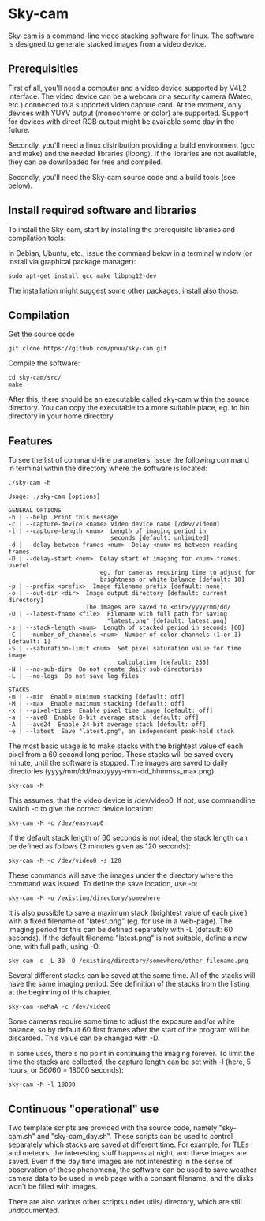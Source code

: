 Sky-cam
=========

Sky-cam is a command-line video stacking software for linux. The software is designed to generate stacked images from a video device.

Prerequisities
------------

First of all, you'll need a computer and a video device supported by V4L2 interface. The video device can be a webcam or a security camera (Watec, etc.) connected to a supported video capture card. At the moment, only devices with YUYV output (monochrome or color) are supported. Support for devices with direct RGB output might be available some day in the future.

Secondly, you'll need a linux distribution providing a build environment (gcc and make) and the needed libraries (libpng). If the libraries are not available, they can be downloaded for free and compiled.

Secondly, you'll need the Sky-cam source code and a build tools (see below).


Install required software and libraries
------------

To install the Sky-cam, start by installing the prerequisite libraries and compilation tools:

In Debian, Ubuntu, etc., issue the command below in a terminal window (or install via graphical package manager):

```
sudo apt-get install gcc make libpng12-dev
```

The installation might suggest some other packages, install also those.


Compilation
------------

Get the source code

```
git clone https://github.com/pnuu/sky-cam.git
```

Compile the software:

```
cd sky-cam/src/
make
```

After this, there should be an executable called sky-cam within the source directory. You can copy the executable to a more suitable place, eg. to bin directory in your home directory.


Features
------------

To see the list of command-line parameters, issue the following command in terminal within the directory where the software is located:

```
./sky-cam -h

Usage: ./sky-cam [options]

GENERAL OPTIONS
-h | --help  Print this message
-c | --capture-device <name> Video device name [/dev/video0]
-l | --capture-length <num>  Length of imaging period in
                             seconds [default: unlimited]
-d | --delay-between-frames <num>  Delay <num> ms between reading frames
-D | --delay-start <num>  Delay start of imaging for <num> frames. Useful
                          eg. for cameras requiring time to adjust for
                          brightness or white balance [default: 10]
-p | --prefix <prefix>  Image filename prefix [default: none]
-o | --out-dir <dir>  Image output directory [default: current directory]
                      The images are saved to <dir>/yyyy/mm/dd/
-O | --latest-fname <file>  Filename with full path for saving
                            "latest.png" [default: latest.png]
-s | --stack-length <num>  Length of stacked period in seconds [60]
-C | --number_of_channels <num>  Number of color channels (1 or 3) [default: 1]
-S | --saturation-limit <num>  Set pixel saturation value for time image
                               calculation [default: 255]
-N | --no-sub-dirs  Do not create daily sub-directories
-L | --no-logs  Do not save log files

STACKS
-m | --min  Enable minimum stacking [default: off]
-M | --max  Enable maximum stacking [default: off]
-x | --pixel-times  Enable pixel time image [default: off]
-a | --ave8  Enable 8-bit average stack [default: off]
-A | --ave24  Enable 24-bit average stack [default: off]
-e | --latest  Save "latest.png", an independent peak-hold stack
```

The most basic usage is to make stacks with the brightest value of each pixel from a 60 second long period. These stacks will be saved every minute, until the software is stopped. The images are saved to daily directories (yyyy/mm/dd/max/yyyy-mm-dd_hhmmss_max.png).

```
sky-cam -M
```

This assumes, that the video device is /dev/video0. If not, use commandline switch -c to give the correct device location:

```
sky-cam -M -c /dev/easycap0
```

If the default stack length of 60 seconds is not ideal, the stack length can be defined as follows (2 minutes given as 120 seconds):

```
sky-cam -M -c /dev/video0 -s 120
```

These commands will save the images under the directory where the command was issued. To define the save location, use -o:

```
sky-cam -M -o /existing/directory/somewhere
```

It is also possible to save a maximum stack (brightest value of each pixel) with a fixed filename of "latest.png" (eg. for use in a web-page). The imaging period for this can be defined separately with -L (default: 60 seconds). If the default filename "latest.png" is not suitable, define a new one, with full path, using -O.

```
sky-cam -e -L 30 -O /existing/directory/somewhere/other_filename.png
```

Several different stacks can be saved at the same time. All of the stacks will have the same imaging period. See definition of the stacks from the listing at the beginning of this chapter.

```
sky-cam -meMaA -c /dev/video0
```

Some cameras require some time to adjust the exposure and/or white balance, so by default 60 first frames after the start of the program will be discarded. This value can be changed with -D.

In some uses, there's no point in continuing the imaging forever. To limit the time the stacks are collected, the capture length can be set with -l (here, 5 hours, or 5*60*60 = 18000 seconds):

```
sky-cam -M -l 18000
```


Continuous "operational" use
------------

Two template scripts are provided with the source code, namely "sky-cam.sh" and "sky-cam_day.sh". These scripts can be used to control separately which stacks are saved at different time. For example, for TLEs and meteors, the interesting stuff happens at night, and these images are saved. Even if the day time images are not interesting in the sense of observation of these phenomena, the software can be used to save weather camera data to be used in web page with a consant filename, and the disks won't be filled with images.

There are also various other scripts under utils/ directory, which are still undocumented.
